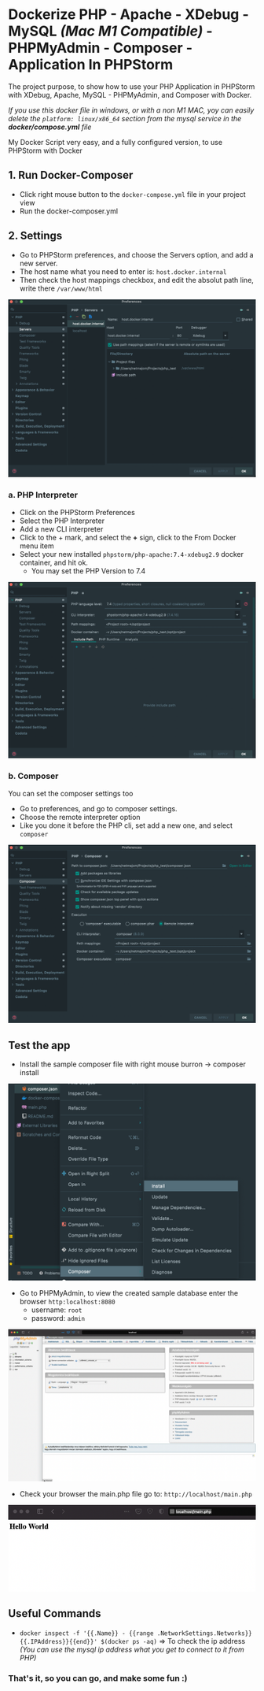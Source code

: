 # Dockerize PHP - Apache - XDebug - MySQL _(Mac M1 Compatible)_ - PHPMyAdmin - Composer - Application In PHPStorm


The project purpose, to show how to use your PHP Application in PHPStorm with XDebug, Apache, MySQL - PHPMyAdmin, and Composer with Docker.

_If you use this docker file in windows, or with a non M1 MAC, yoy can easily delete the `platform: linux/x86_64` section from the mysql service in the **docker/compose.yml** file_

My Docker Script very easy, and a fully configured version, to use PHPStorm with Docker


## 1. Run Docker-Composer

* Click right mouse button to the `docker-compose.yml` file in your project view 
* Run the docker-composer.yml

## 2. Settings

* Go to PHPStorm preferences, and choose the Servers option, and add a new server.
* The host name what you need to enter is: `host.docker.internal`
* Then check the host mappings checkbox, and edit the absolut path line, write there `/var/www/html`

![](images/screen_1.png)

### a. PHP Interpreter 

* Click on the PHPStorm Preferences
* Select the PHP Interpreter
* Add a new CLI interpreter
* Click to the + mark, and select the **+** sign, click to the From Docker menu item
* Select your new installed `phpstorm/php-apache:7.4-xdebug2.9` docker container, and hit ok.
  * You may set the PHP Version to 7.4

![](images/screen_2.png)

### b. Composer

You can set the composer settings too

* Go to preferences, and go to composer settings.
* Choose the remote interpreter option
* Like you done it before the PHP cli, set add a new one, and select `composer`

![](images/screen_3.png)

## Test the app

* Install the sample composer file with right mouse burron -> composer install

![](images/screen_4.png)

* Go to PHPMyAdmin, to view the created sample database enter the browser `http:localhost:8080`
  * username: `root`
  * password: `admin`

![](images/screen_5.png)

* Check your browser the main.php file go to: `http://localhost/main.php`

![](images/screen_6.png)

## Useful Commands

* `docker inspect -f '{{.Name}} - {{range .NetworkSettings.Networks}}{{.IPAddress}}{{end}}' $(docker ps -aq)` => To check the ip address _(You can use the mysql ip address what you get to connect to it from PHP)_

### That's it, so you can go, and make some fun :)
